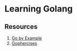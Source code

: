 # Learning Golang

## Resources
1. [Go by Example](https://gobyexample.com/)
2. [Gophercises](https://gophercises.com/)
